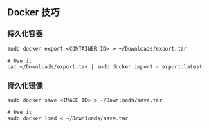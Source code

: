 ﻿
## Docker 技巧

### 持久化容器

```shell
sudo docker export <CONTAINER ID> > ~/Downloads/export.tar

# Use it
cat ~/Downloads/export.tar | sudo docker import - export:latest
```

### 持久化镜像

```shell
sudo docker save <IMAGE ID> > ~/Downloads/save.tar

# Use it
sudo docker load < ~/Downloads/save.tar
```